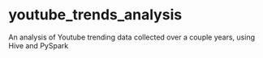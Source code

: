 # youtube_trends_analysis
An analysis of Youtube trending data collected over a couple years, using Hive and PySpark
